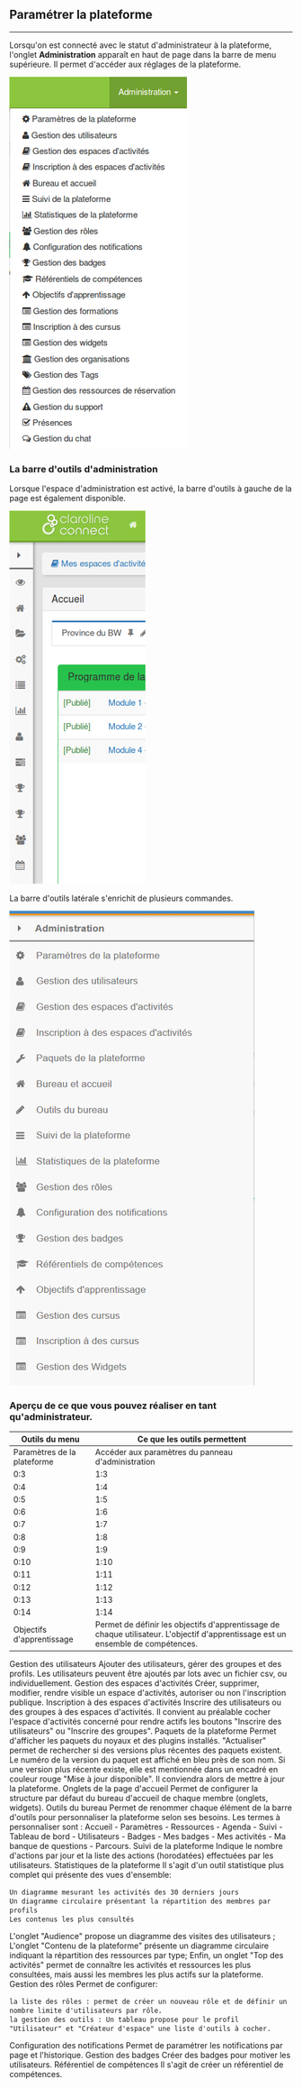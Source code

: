 
## Paramétrer la plateforme




---

Lorsqu'on est connecté avec le statut d'administrateur à la plateforme, l'onglet **Administration** apparaît en haut de page dans la barre de menu supérieure. Il permet d'accéder aux réglages de la plateforme.

![](images/menu_admin.png)
### La barre d'outils d'administration

Lorsque l'espace d'administration est activé, la barre d'outils à gauche de la page est également disponible.

![](images/barre_outils_g.png)

La barre d'outils latérale s'enrichit de plusieurs commandes.

![](images/barre_g_admin.png)

### Aperçu de ce que vous pouvez réaliser en tant qu'administrateur.

| Outils du menu | Ce que les outils permettent |
| -- | -- |
| Paramètres de la plateforme | Accéder aux paramètres du panneau d'administration |
| 0:3 | 1:3 |
| 0:4 | 1:4 |
| 0:5 | 1:5 |
| 0:6 | 1:6 |
| 0:7 | 1:7 |
| 0:8 | 1:8 |
| 0:9 | 1:9 |
| 0:10 | 1:10 |
| 0:11 | 1:11 |
| 0:12 | 1:12 |
| 0:13 | 1:13 |
| 0:14 | 1:14 |
| Objectifs d'apprentissage | Permet de définir les objectifs d'apprentissage de chaque utilisateur. L'objectif d'apprentissage est un ensemble de compétences. |

Gestion des utilisateurs 	Ajouter des utilisateurs, gérer des groupes et des profils.
Les utilisateurs peuvent être ajoutés par lots avec un fichier csv, ou individuellement.
Gestion des espaces d'activités 	Créer, supprimer, modifier, rendre visible un espace d'activités, autoriser ou non l'inscription publique.
Inscription à des espaces d'activités 	Inscrire des utilisateurs ou des groupes à des espaces d'activités. Il convient au préalable cocher l'espace d'activités concerné pour rendre actifs les boutons "Inscrire des utilisateurs" ou "Inscrire des groupes".
Paquets de la plateforme 	Permet d'afficher les paquets du noyaux et des plugins installés. "Actualiser" permet de rechercher si des versions plus récentes des paquets existent. Le numéro de la version du paquet est affiché en bleu près de son nom. Si une version plus récente existe, elle est mentionnée dans un encadré en couleur rouge "Mise à jour disponible". Il conviendra alors de mettre à jour la plateforme.
Onglets de la page d'accueil 	Permet de configurer la structure par défaut du bureau d'accueil de chaque membre (onglets, widgets).
Outils du bureau 	Permet de renommer chaque élément de la barre d'outils pour personnaliser la plateforme selon ses besoins. Les termes à personnaliser sont : Accueil - Paramètres - Ressources - Agenda - Suivi - Tableau de bord - Utilisateurs - Badges - Mes badges - Mes activités - Ma banque de questions - Parcours.
Suivi de la plateforme 	Indique le nombre d'actions par jour et la liste des actions (horodatées) effectuées par les utilisateurs.
Statistiques de la plateforme 	Il s'agit d'un outil statistique plus complet qui présente des vues d'ensemble:

    Un diagramme mesurant les activités des 30 derniers jours
    Un diagramme circulaire présentant la répartition des membres par profils
    Les contenus les plus consultés

L'onglet "Audience" propose un diagramme des visites des utilisateurs ;
L'onglet "Contenu de la plateforme" présente un diagramme circulaire indiquant la répartition des ressources par type;
Enfin, un onglet "Top des activités" permet de connaître les activités et ressources les plus consultées, mais aussi les membres les plus actifs sur la plateforme.
Gestion des rôles 	Permet de configurer:

    la liste des rôles : permet de créer un nouveau rôle et de définir un nombre limite d'utilisateurs par rôle.
    la gestion des outils : Un tableau propose pour le profil "Utilisateur" et "Créateur d'espace" une liste d'outils à cocher.

Configuration des notifications 	Permet de paramétrer les notifications par page et l'historique.
Gestion des badges 	Créer des badges pour motiver les utilisateurs.
Référentiel de compétences 	Il s'agit de créer un référentiel de compétences.
 	
